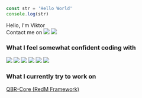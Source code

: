 ```javascript 
const str = 'Hello World'
console.log(str)
```

<p>Hello, I'm Viktor 
  <br> Contact me on 
    <a href="https://discord.gg/2MupXQMSWR" target="_blank"><img src="https://img.shields.io/badge/-.dough-5865f2?style=for-the-badge&logo=discord&logoColor=white" /></a>
    <a href="https://www.linkedin.com/in/viktor-melin-328502230/" target="_blank"><img src="https://img.shields.io/badge/-LINKEDIN-0a66c2?style=for-the-badge&logo=linkedin&logoColor=white" /></a>
</p>

### What I feel somewhat confident coding with
![](https://img.shields.io/badge/-LUA-2c2d72?style=for-the-badge&logo=lua&logoColor=white)
![](https://img.shields.io/badge/-HTML-e34f26?style=for-the-badge&logo=html5&logoColor=white)
![](https://img.shields.io/badge/-CSS-1572b6?style=for-the-badge&logo=css3&logoColor=white)
![](https://img.shields.io/badge/-Tailwind_CSS-06b6d4?style=for-the-badge&logo=tailwindcss&logoColor=white)
![](https://img.shields.io/badge/-Javascript-f7df1e?style=for-the-badge&logo=javascript&logoColor=black)
![](https://img.shields.io/badge/-React-45b8d8?style=for-the-badge&logo=react&logoColor=white)

### What I currently try to work on
[QBR-Core (RedM Framework)](https://github.com/qbcore-redm-framework)

